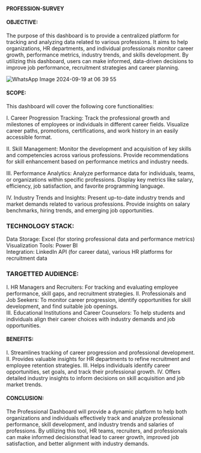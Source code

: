 #### PROFESSION-SURVEY

#### OBJECTIVE: 
The purpose of this dashboard is to provide a centralized platform for tracking and analyzing data related to various professions.
It aims to help organizations, HR departments, and individual professionals monitor career growth, performance metrics, industry trends, and skills development.
By utilizing this dashboard, users can make informed, data-driven decisions to improve job performance, recruitment strategies and career planning.

![WhatsApp Image 2024-09-19 at 06 39 55](https://github.com/user-attachments/assets/c71c9fdd-174d-4aaf-ab55-e79c3f507d3e)

#### SCOPE: 
This dashboard will cover the following core functionalities:

I. Career Progression Tracking: Track the professional growth and milestones of employees or individuals in different career fields.
Visualize career paths, promotions, certifications, and work history in an easily accessible format.

II. Skill Management: Monitor the development and acquisition of key skills and competencies across various professions.
Provide recommendations for skill enhancement based on performance metrics and industry needs.

III. Performance Analytics: Analyze performance data for individuals, teams, or organizations within specific professions.
Display key metrics like salary, efficiency, job satisfaction, and favorite programming language.

IV. Industry Trends and Insights: Present up-to-date industry trends and market demands related to various professions.
Provide insights on salary benchmarks, hiring trends, and emerging job opportunities.

### TECHNOLOGY STACK:
Data Storage: Excel (for storing professional data and performance metrics)                
Visualization Tools: Power BI  
Integration: LinkedIn API (for career data), various HR platforms for recruitment data
  
### TARGETTED AUDIENCE:
I.   HR Managers and Recruiters: For tracking and evaluating employee performance, skill gaps, and recruitment strategies.
II.  Professionals and Job Seekers: To monitor career progression, identify opportunities for skill development, and find suitable job openings.  
III. Educational Institutions and Career Counselors: To help students and individuals align their career choices with industry demands and job opportunities.

#### BENEFITS:
I.   Streamlines tracking of career progression and professional development.
II.  Provides valuable insights for HR departments to refine recruitment and employee retention strategies.
III. Helps individuals identify career opportunities, set goals, and track their professional growth.
IV.  Offers detailed industry insights to inform decisions on skill acquisition and job market trends.

#### CONCLUSION: 
The Professional Dashboard will provide a dynamic platform to help both organizations and individuals effectively track and analyze professional 
performance, skill development, and industry trends and salaries of professions. By utilizing this tool, HR teams, recruiters, and professionals
can make informed decisionsthat lead to career growth, improved job satisfaction, and better alignment with industry demands.


